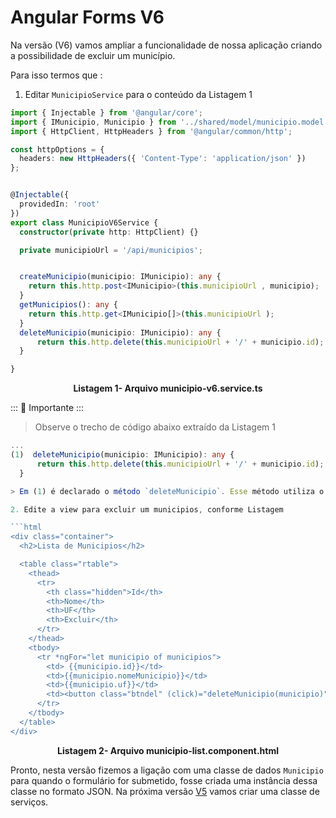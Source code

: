 # Angular Forms V6

Na  versão (V6) vamos ampliar a funcionalidade de nossa aplicação criando a possibilidade de excluir um município. 

Para isso termos que :
 
1. Editar `MunicipioService` para o conteúdo da Listagem 1

```typescript
import { Injectable } from '@angular/core';
import { IMunicipio, Municipio } from '../shared/model/municipio.model';
import { HttpClient, HttpHeaders } from '@angular/common/http';

const httpOptions = {
  headers: new HttpHeaders({ 'Content-Type': 'application/json' })
};


@Injectable({
  providedIn: 'root'
})
export class MunicipioV6Service {
  constructor(private http: HttpClient) {}

  private municipioUrl = '/api/municipios';


  createMunicipio(municipio: IMunicipio): any {
    return this.http.post<IMunicipio>(this.municipioUrl , municipio);
  }
  getMunicipios(): any {
    return this.http.get<IMunicipio[]>(this.municipioUrl );
  }
  deleteMunicipio(municipio: IMunicipio): any {
      return this.http.delete(this.municipioUrl + '/' + municipio.id);
  }

}

```
<p align="center">
    <strong>Listagem 1- Arquivo municipio-v6.service.ts</strong> 
</p>

::: :pushpin: Importante :::

> Observe o trecho de código abaixo extraído da Listagem 1

```typescript
...
(1)  deleteMunicipio(municipio: IMunicipio): any {
      return this.http.delete(this.municipioUrl + '/' + municipio.id);
  }

> Em (1) é declarado o método `deleteMunicipio`. Esse método utiliza o método `http.delete`. Esse método recebe como parâmetro  o id do município.

2. Edite a view para excluir um municipios, conforme Listagem

```html
<div class="container">
  <h2>Lista de Municipios</h2>

  <table class="rtable">
    <thead>
      <tr>
        <th class="hidden">Id</th>
        <th>Nome</th>
        <th>UF</th>
        <th>Excluir</th>
      </tr>
    </thead>
    <tbody>
      <tr *ngFor="let municipio of municipios">
        <td> {{municipio.id}}</td>
        <td>{{municipio.nomeMunicipio}}</td>
        <td>{{municipio.uf}}</td>
        <td><button class="btndel" (click)="deleteMunicipio(municipio)">Excluir</button></td>
      </tr>
    </tbody>
  </table>
</div>
```
<p align="center">
    <strong>Listagem 2- Arquivo municipio-list.component.html</strong> 
</p>



Pronto, nesta  versão fizemos a ligação com uma classe de dados `Municipio`
para quando o formulário for submetido, fosse criada uma instância dessa classe no formato JSON. Na próxima versão [V5](README.V5.md)  vamos criar uma classe de serviços.
